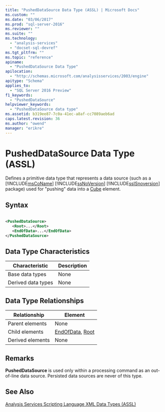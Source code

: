 ```yaml
---
title: "PushedDataSource Data Type (ASSL) | Microsoft Docs"
ms.custom: ""
ms.date: "03/06/2017"
ms.prod: "sql-server-2016"
ms.reviewer: ""
ms.suite: ""
ms.technology: 
  - "analysis-services"
  - "docset-sql-devref"
ms.tgt_pltfrm: ""
ms.topic: "reference"
apiname: 
  - "PushedDataSource Data Type"
apilocation: 
  - "http://schemas.microsoft.com/analysisservices/2003/engine"
apitype: "Schema"
applies_to: 
  - "SQL Server 2016 Preview"
f1_keywords: 
  - "PushedDataSource"
helpviewer_keywords: 
  - "PushedDataSource data type"
ms.assetid: b319ee87-7c0a-41ec-a8af-cc7089aeb6ad
caps.latest.revision: 36
ms.author: "owend"
manager: "erikre"
---
```

# PushedDataSource Data Type (ASSL)
  Defines a primitive data type that represents a data source (such as a [!INCLUDE[msCoName](../../../a9notintoc/includes/msconame-md.md)] [!INCLUDE[ssNoVersion](../../../a9notintoc/includes/ssnoversion-md.md)] [!INCLUDE[ssISnoversion](../../../a9notintoc/includes/ssisnoversion-md.md)] package) used for "pushing" data into a [Cube](../../../analysis-services/scripting/objects/cube-element-assl.md) element.  
  
## Syntax  
  
```xml  
  
<PushedDataSource>  
   <Root>...</Root>  
   <EndOfData>...</EndOfData>  
</PushedDataSource>  
```  
  
## Data Type Characteristics  
  
|Characteristic|Description|  
|--------------------|-----------------|  
|Base data types|None|  
|Derived data types|None|  
  
## Data Type Relationships  
  
|Relationship|Element|  
|------------------|-------------|  
|Parent elements|None|  
|Child elements|[EndOfData](../../../analysis-services/scripting/properties/endofdata-element-assl.md), [Root](../../../analysis-services/scripting/properties/root-element-assl.md)|  
|Derived elements|None|  
  
## Remarks  
 **PushedDataSource** is used only within a processing command as an out-of-line data source. Persisted data sources are never of this type.  
  
## See Also  
 [Analysis Services Scripting Language XML Data Types &#40;ASSL&#41;](../../../analysis-services/scripting/data-type/analysis-services-scripting-language-xml-data-types-assl.md)  
  
  